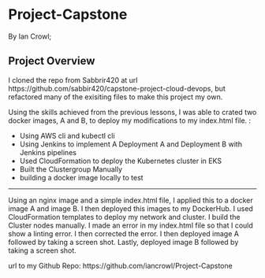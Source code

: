 # Project-Capstone
<p> By Ian Crowl; </p>

<h2>Project Overview</h2>

<p> I cloned the repo from Sabbrir420 at url https://github.com/sabbir420/capstone-project-cloud-devops, but refactored many of the exisiting files to make this project my own.</p>

<p> Using the skills achieved from the previous lessons, I was able to crated two docker images, A and B, to deploy my modifications to my index.html file. :</p>

<ul>
	<li>Using AWS cli and kubectl cli</li>
	<li>Using Jenkins to implement A Deployment A and Deployment B with Jenkins pipelines</li>
	<li>Used CloudFormation to deploy the Kubernetes cluster in EKS</li>
	<li>Built the Clustergroup Manually</li>
	<li>building a docker image locally to test</li>
</ul>

***
<p>Using an nginx image and a simple index.html file, I applied this to a docker image A and image B.  I then deployed this images to my DockerHub.  I used CloudFormation templates to deploy my network and cluster. I build the Cluster nodes manually. 
I made an error in my index.html file so that I could show a linting error.  I then corrected the error. I then deployed image A followed by taking a screen shot. Lastly, deployed image B followed by taking a screen shot.  


<p>url to my Github Repo: https://github.com/iancrowl/Project-Capstone </p>